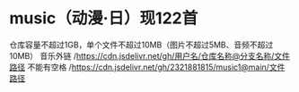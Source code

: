 # music（动漫·日）现122首
仓库容量不超过1GB，单个文件不超过10MB（图片不超过5MB、音频不超过10MB）
音乐外链 /https://cdn.jsdelivr.net/gh/用户名/仓库名称@分支名称/文件路径 不能有空格 /https://cdn.jsdelivr.net/gh/2321881815/music1@main/文件路径
